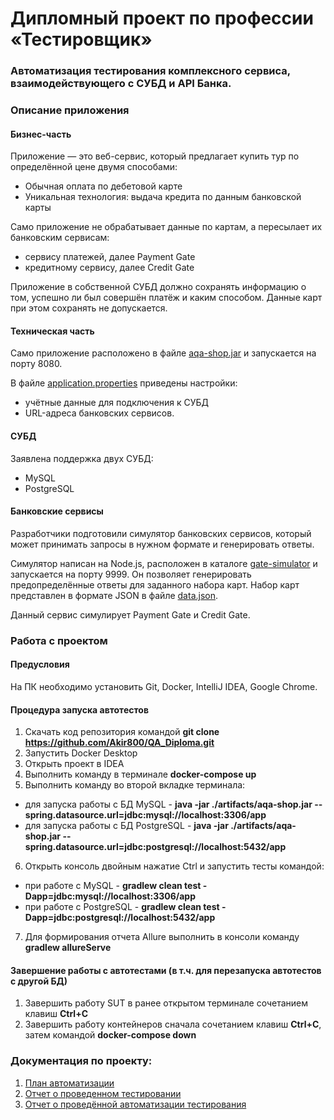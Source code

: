 # Дипломный проект по профессии «Тестировщик»

### Автоматизация тестирования комплексного сервиса, взаимодействующего с СУБД и API Банка.

### Описание приложения

#### Бизнес-часть

Приложение — это веб-сервис, который предлагает купить тур по определённой цене двумя способами:

* Обычная оплата по дебетовой карте
* Уникальная технология: выдача кредита по данным банковской карты

Само приложение не обрабатывает данные по картам, а пересылает их банковским сервисам:


* сервису платежей, далее Payment Gate
* кредитному сервису, далее Credit Gate

Приложение в собственной СУБД должно сохранять информацию о том, успешно ли был совершён платёж и каким способом. Данные карт при этом сохранять не допускается.

#### Техническая часть

Само приложение расположено в файле [aqa-shop.jar](https://github.com/Akir800/QA_Diploma/blob/master/artifacts/aqa-shop.jar) и запускается на порту 8080.

В файле [application.properties](https://github.com/Akir800/QA_Diploma/blob/master/application.properties) приведены настройки:

* учётные данные для подключения к СУБД
* URL-адреса банковских сервисов.

#### СУБД

Заявлена поддержка двух СУБД:

* MySQL
* PostgreSQL

#### Банковские сервисы

Разработчики подготовили симулятор банковских сервисов, который может принимать запросы в нужном формате и генерировать ответы.

Симулятор написан на Node.js, расположен в каталоге [gate-simulator](https://github.com/Akir800/QA_Diploma/tree/master/gate-simulator) и запускается на порту 9999. Он позволяет генерировать предопределённые ответы для заданного набора карт. Набор карт представлен в формате JSON в файле [data.json](https://github.com/Akir800/QA_Diploma/blob/master/gate-simulator/data.json).

Данный сервис симулирует Payment Gate и Credit Gate.

### Работа с проектом

#### Предусловия

На ПК необходимо установить Git, Docker, IntelliJ IDEA, Google Chrome.

#### Процедура запуска автотестов

1. Скачать код репозитория командой **git clone https://github.com/Akir800/QA_Diploma.git**
2. Запустить Docker Desktop
3. Открыть проект в IDEA
4. Выполнить команду в терминале **docker-compose up**
5. Выполнить команду во второй вкладке терминала:
* для запуска работы с БД MySQL - **java -jar ./artifacts/aqa-shop.jar --spring.datasource.url=jdbc:mysql://localhost:3306/app**
* для запуска работы с БД PostgreSQL - **java -jar ./artifacts/aqa-shop.jar --spring.datasource.url=jdbc:postgresql://localhost:5432/app**
6. Открыть консоль двойным нажатие Ctrl и запустить тесты командой:
* при работе с MySQL - **gradlew clean test -Dapp=jdbc:mysql://localhost:3306/app**
* при работе с PostgreSQL - **gradlew clean test -Dapp=jdbc:postgresql://localhost:5432/app**
7. Для формирования отчета Allure выполнить в консоли команду **gradlew allureServe**

#### Завершение работы с автотестами (в т.ч. для перезапуска автотестов с другой БД)

1. Завершить работу SUT в ранее открытом терминале сочетанием клавиш **Ctrl+C**
2. Завершить работу контейнеров сначала сочетанием клавиш **Ctrl+C**, затем командой **docker-compose down**

### Документация по проекту:

1. [План автоматизации](https://github.com/Akir800/QA_Diploma/blob/master/docs/Plan.md)
2. [Отчет о проведенном тестировании](https://github.com/Akir800/QA_Diploma/blob/master/docs/Report.md)
3. [Отчет о проведённой автоматизации тестирования](https://github.com/Akir800/QA_Diploma/blob/master/docs/Summary.md)
